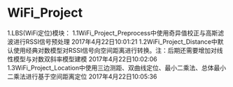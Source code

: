 # WiFi_Project
1.LBS(WiFi定位)模块：
1.1WiFi_Project_Preprocess中使用奇异值校正与高斯滤波进行RSSI信号预处理 2017年4月22日10:01:21
1.2WiFi_Project_Distance中默认使用经典对数模型对RSSI信号向空间距离进行转换。注：后期还需要增加对线性模型与对数双斜率模型建模 2017年4月22日10:02:06
1.3WiFi_Project_Location中使用三边测距、双曲线定位、最小二乘法、总体最小二乘法进行基于空间距离定位 2017年4月22日10:05:36
